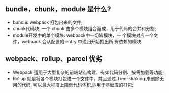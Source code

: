 ## bundle，chunk，module 是什么?
- bundle: webpack 打包出来的文件;
- chunk代码块: 一个 chunk 由多个模块组合而成，用于代码的合并和分割;
- module开发中的单个模块: webpack中一切皆模块，一 个模块对应一个文件，webpack 会从配置的 entry 中递归开始找出所 有依赖的模块

## webpack、rollup、parcel 优劣
- Webpack 适用于大型复杂的前端站点构建，有如代码分割、按需加载等功能;
- Rollup 就是将各个模块打包进一个文件中，并且通过 Tree-shaking 来删除无用的代码, 可以最大程度上降低代码体积,适用于基础库的打包;